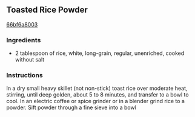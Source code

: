 ## Toasted Rice Powder

[66bf6a8003](http://www.foodnetwork.com/recipes/toasted-rice-powder.html)

### Ingredients

 - 2 tablespoon of rice, white, long-grain, regular, unenriched, cooked without salt

### Instructions

In a dry small heavy skillet (not non-stick) toast rice over moderate heat, stirring, until deep golden, about 5 to 8 minutes, and transfer to a bowl to cool. In an electric coffee or spice grinder or in a blender grind rice to a powder. Sift powder through a fine sieve into a bowl